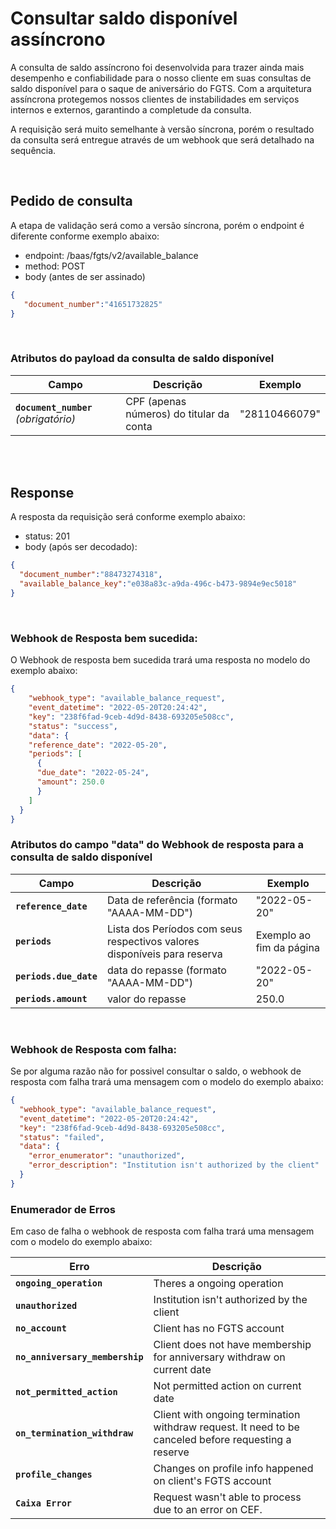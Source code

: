 # Consultar saldo disponível assíncrono

A consulta de saldo assíncrono foi desenvolvida para trazer ainda mais desempenho e confiabilidade para o nosso cliente em suas consultas de saldo disponível para o saque de aniversário do FGTS. Com a arquitetura assíncrona protegemos nossos clientes de instabilidades em serviços internos e externos, garantindo a completude da consulta.

A requisição será muito semelhante à versão síncrona, porém o resultado da consulta será entregue através de um webhook que será detalhado na sequência.

<br> 

## Pedido de consulta

A etapa de validação será como a versão síncrona, porém o endpoint é diferente conforme exemplo abaixo:

- endpoint: /baas/fgts/v2/available_balance
- method: POST
- body (antes de ser assinado)

```json
{
   "document_number":"41651732825"
}
```

<br>

### Atributos do payload da consulta de saldo disponível


| Campo                                 | Descrição                                | Exemplo |
|---------------------------------------|------------------------------------------|---------|
| **`document_number`** _(obrigatório)_ | CPF (apenas números) do titular da conta | "28110466079"   |

<br>
<br>

## Response


A resposta da requisição será conforme exemplo abaixo:

- status: 201
- body (após ser decodado): 

```json
{
  "document_number":"88473274318",
  "available_balance_key":"e038a83c-a9da-496c-b473-9894e9ec5018"
}
```

<br>


### Webhook de Resposta bem sucedida:

O Webhook de resposta bem sucedida trará uma resposta no modelo do exemplo abaixo:

```json
{
    "webhook_type": "available_balance_request",
    "event_datetime": "2022-05-20T20:24:42",
    "key": "238f6fad-9ceb-4d9d-8438-693205e508cc",
    "status": "success",
    "data": {
    "reference_date": "2022-05-20",
    "periods": [
      {
      "due_date": "2022-05-24",
      "amount": 250.0
      }
    ]
  }
}
```

### Atributos do campo "data" do Webhook de resposta para a consulta de saldo disponível

| Campo                            | Descrição                                          | Exemplo                             |
|----------------------------------|----------------------------------------------------|-------------------------------------|
| **`reference_date`**             | Data de referência (formato "AAAA-MM-DD")          | "2022-05-20"                        |
| **`periods`**                    | Lista dos Períodos com seus respectivos valores disponíveis para reserva|  Exemplo ao fim da página                                   |
| **`periods.due_date`**           | data do repasse (formato "AAAA-MM-DD")             | "2022-05-20"                        |
| **`periods.amount`**             | valor do repasse                                   | 250.0                               |

<br>

### Webhook de Resposta com falha:

Se por alguma razão não for possivel consultar o saldo, o webhook de resposta com falha trará uma mensagem com o modelo do exemplo abaixo:

```json
{
  "webhook_type": "available_balance_request",
  "event_datetime": "2022-05-20T20:24:42",
  "key": "238f6fad-9ceb-4d9d-8438-693205e508cc",
  "status": "failed",
  "data": {
    "error_enumerator": "unauthorized",
    "error_description": "Institution isn't authorized by the client"
  }
}
```

### Enumerador de Erros
Em caso de falha o webhook de resposta com falha trará uma mensagem com o modelo do exemplo abaixo:

| Erro                                    | Descrição                                    |
|-----------------------------------------|----------------------------------------------|
| **`ongoing_operation`**                 | Theres a ongoing operation   |
| **`unauthorized`**                      | Institution isn't authorized by the client |
| **`no_account`**                        | Client has no FGTS account |
| **`no_anniversary_membership`**         | Client does not have membership for anniversary withdraw on current date |
| **`not_permitted_action`**              | Not permitted action on current date |
| **`on_termination_withdraw`**           | Client with ongoing termination withdraw request. It need to be canceled before requesting a reserve |
| **`profile_changes`**                   | Changes on profile info happened on client's FGTS account |
| **`Caixa Error`**                       | Request wasn't able to process due to an error on CEF. |
